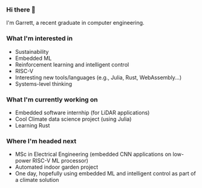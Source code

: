 ### Hi there 👋

I'm Garrett, a recent graduate in computer engineering.

### What I'm interested in
<!-- talk about interests, particularly technical -->
* Sustainability
* Embedded ML
* Reinforcement learning and intelligent control
* RISC-V
* Interesting new tools/languages (e.g., Julia, Rust, WebAssembly...)
* Systems-level thinking

### What I'm currently working on
<!-- talk about current projects, studies, goals -->
* Embedded software internhip (for LiDAR applications)
* Cool Climate data science project (using Julia)
* Learning Rust

### Where I'm headed next
<!-- talk about upcoming job, grad school, projects, studies, long-term... -->
* MSc in Electrical Engineering (embedded CNN applications on low-power RISC-V ML processor)
* Automated indoor garden project
* One day, hopefully using embedded ML and intelligent control as part of a climate solution
